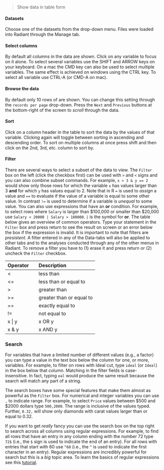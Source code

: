 > Show data in table form

#### Datasets

Choose one of the datasets from the drop-down menu. Files were loaded into Radiant through the Manage tab.

#### Select columns

By default all columns in the data are shown. Click on any variable to focus on it alone. To select several variables use the SHIFT and ARROW keys on your keyboard. On a mac the CMD key can also be used to select multiple variables. The same effect is achieved on windows using the CTRL key. To select all variable use CTRL-A (or CMD-A on mac).

#### Browse the data

By default only 10 rows of are shown. You can change this setting through the `records per page` drop-down. Press the `Next` and `Previous` buttons at the bottom-right of the screen to _scroll_ through the data.

#### Sort

Click on a column header in the table to sort the data by the values of that variable. Clicking again will toggle between sorting in ascending and descending order. To sort on multiple columns at once press shift and then click on the 2nd, 3rd, etc. column to sort by.

#### Filter

There are several ways to select a subset of the data to view. The `Filter` box on the left (click the checkbox first) can be used with `>` and `<` signs and you can also combine subset commands. For example, `x > 3 & y == 2` would show only those rows for which the variable `x` has values larger than 3 **and** for which `y` has values equal to 2. Note that in R `=` is used to _assign_ a value and `==` to evaluate if the value of a variable is equal to some other value. In contrast `!=` is used to determine if a variable is _unequal_ to some value. You can also use expressions that have an **or** condition. For example, to select rows where `Salary` is larger than $100,000 or smaller than $20,000 use `Salary < 20000 | Salary > 100000`. `|` is the symbol for **or**. The table below gives an overview of common operators. Type your statement in the `Filter`  box and press return to see the result on screen or an error below the box if the expression is invalid. It is important to note that filters are _presistent_. A filter entered in any of the Data-tabs will also be applied to other tabs and to the analyses conducted through any of the other menus in Radiant. To remove a filter you have to (1) erase it and press return or (2) uncheck the `Filter` checkbox.


| Operator    |     | Description               |
| ----------- | --- |:------------------------- |
| <	          |     | less than                 |
| <=			    |     | less than or equal to     |
| > 			    |     | greater than              |
| >=	 	      |     | greater than or equal to  |
| ==	 		    |     | exactly equal to          |
| !=	 		    |     | not equal to              |
| x &#124; y	|     | x OR y                    |
| x & y	      |     | x AND y                   |

### Search

For variables that have a limited number of different values (e.g., a factor) you can type a value in the text box below the column for one, or more, variables. For example, to filter on rows with Ideal cut, type `ideal` (or `Ideal`) in the box below that column. Matching in the filter fields is case-insensitive. In fact, typing `eal` would produce the same result because the search will match any part of a string.

The search boxes have some special features that make them almost as powerful as the `Filter` box. For numerical and integer variables you can use `,` to indicate range. For example, to select `Price` values between $500 and $2000 dollars type `500,2000`. The range is inclusive of the values typed. Further, `0.32,` will show only diamonds with carat values larger than or equal to 0.32.

If you want to get _really_ fancy you can use the search box on the top right to search across all columns using regular expressions. For example, to find all rows that have an entry in any column ending with the number 72 type `72$` (i.e., the `$` sign is used to indicate the end of an entry). For all rows with entries that start with 60 use `^60` (i.e., the `^` is used to indicate the first character in an entry). Regular expressions are incredibly powerful for search but this is a _big_ topic area. To learn the basics of regular expressions see this <a href="http://www.regular-expressions.info/tutorial.html" target="_blank">tutorial</a>.
